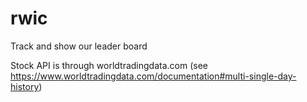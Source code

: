 # rwic

Track and show our leader board

Stock API is through worldtradingdata.com (see https://www.worldtradingdata.com/documentation#multi-single-day-history)